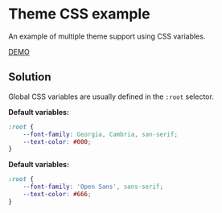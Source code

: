 # Theme CSS example
An example of multiple theme support using CSS variables.

[DEMO](https://uche789.github.io/projects/theme-css-example/)

## Solution
Global CSS variables are usually defined in the `:root` selector.

**Default variables:**
```css
:root {
    --font-family: Georgia, Cambria, san-serif;
    --text-color: #000;
}
```

**Default variables:**
```css
:root {
    --font-family: 'Open Sans', sans-serif;
    --text-color: #666;
}
```